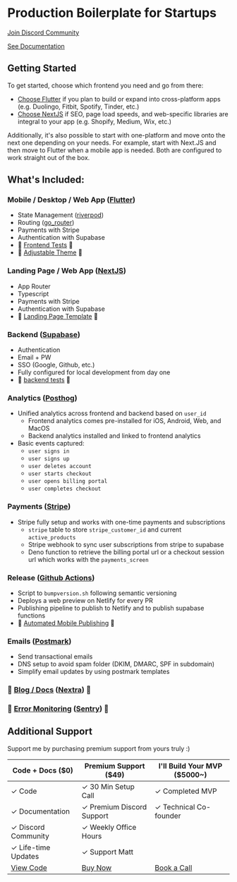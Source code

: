 # Production Boilerplate for Startups

[Join Discord Community](https://discord.gg/8cUHbgAHXH)

[See Documentation](https://startup-template.gitbook.io/docs/)

## Getting Started

To get started, choose which frontend you need and go from there:

- [Choose Flutter](./flutter/README.md) if you plan to build or expand into cross-platform apps (e.g. Duolingo, Fitbit, Spotify, Tinder, etc.)
- [Choose NextJS](./nextjs/README.md) if SEO, page load speeds, and web-specific libraries are integral to your app (e.g. Shopify, Medium, Wix, etc.)

Additionally, it's also possible to start with one-platform and move onto the next one depending on your needs. For example, start with Next.JS and then move to Flutter when a mobile app is needed. Both are configured to work straight out of the box.

## What's Included:

### Mobile / Desktop / Web App ([Flutter](./flutter/README.md))

- State Management ([riverpod](https://pub.dev/packages/riverpod))
- Routing ([go_router](https://pub.dev/packages/go_router))
- Payments with Stripe
- Authentication with Supabase
- 🚧 [Frontend Tests](https://github.com/devtodollars/flutter-supabase-production-template/issues/4) 🚧
- 🚧 [Adjustable Theme](https://github.com/devtodollars/startup-boilerplate/issues/40) 🚧

### Landing Page / Web App ([NextJS](./nextjs/README.md))

- App Router
- Typescript
- Payments with Stripe
- Authentication with Supabase
- 🚧 [Landing Page Template](https://github.com/devtodollars/startup-boilerplate/issues/54) 🚧

### Backend ([Supabase](./supabase/README.md))

-  Authentication
  - Email + PW
  - SSO (Google, Github, etc.)
- Fully configured for local development from day one
- 🚧 [backend tests](https://github.com/devtodollars/flutter-supabase-production-template/issues/16) 🚧

### Analytics ([Posthog](https://posthog.com/))

- Unified analytics across frontend and backend based on `user_id`
  - Frontend analytics comes pre-installed for iOS, Android, Web, and MacOS
  - Backend analytics installed and linked to frontend analytics
- Basic events captured:
  - `user signs in`
  - `user signs up`
  - `user deletes account`
  - `user starts checkout`
  - `user opens billing portal`
  - `user completes checkout`

### Payments ([Stripe](https://stripe.com/en-ca))

- Stripe fully setup and works with one-time payments and subscriptions
  - `stripe` table to store `stripe_customer_id` and current `active_products`
  - Stripe webhook to sync user subscriptions from stripe to supabase
  - Deno function to retrieve the billing portal url or a checkout session url which works with the `payments_screen`

### Release ([Github Actions](https://github.com/features/actions))

- Script to `bumpversion.sh` following semantic versioning
- Deploys a web preview on Netlify for every PR
- Publishing pipeline to publish to Netlify and to publish supabase functions
- 🚧 [Automated Mobile Publishing](https://github.com/devtodollars/flutter-supabase-production-template/issues/22) 🚧

### Emails ([Postmark](https://postmarkapp.com/))

- Send transactional emails
- DNS setup to avoid spam folder (DKIM, DMARC, SPF in subdomain)
- Simplify email updates by using postmark templates

### 🚧 [Blog / Docs](https://github.com/devtodollars/startup-boilerplate/issues/56) ([Nextra](https://nextra.site/)) 🚧

### 🚧 [Error Monitoring](https://github.com/devtodollars/flutter-supabase-production-template/issues/18) ([Sentry](https://sentry.io/welcome/)) 🚧

## Additional Support
Support me by purchasing premium support from yours truly :)


| Code + Docs (**$0**)                                             | Premium Support (**$49**)                                                                 | I'll Build Your MVP (**$5000~**)                                         |
| ---------------------------------------------------------------- | ----------------------------------------------------------------------------------------- | ------------------------------------------------------------------------ |
| ✓ Code                                                           | ✓ 30 Min Setup Call                                                                       | ✓ Completed MVP                                                          |
| ✓ Documentation                                                  | ✓ Premium Discord Support                                                                 | ✓ Technical Co-founder                                                   |
| ✓ Discord Community                                              | ✓ Weekly Office Hours                                                                     |                                                                          |
| ✓ Life-time Updates                                              | ✓ Support Matt                                                                            |                                                                          |
| [View Code](https://github.com/devtodollars/startup-boilerplate) | [Buy Now](https://flutter.devtodollars.com/payments?price=price_1P3MEnFttF99a1NCjNcCLLvA) | [Book a Call](https://usemotion.com/meet/ithinkwong/mvp-consulting?d=30) |
